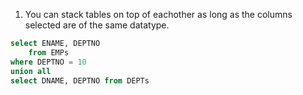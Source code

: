 1. You can stack tables on top of eachother as long as the columns selected are of the same datatype.
```sql
select ENAME, DEPTNO
	from EMPs
where DEPTNO = 10
union all
select DNAME, DEPTNO from DEPTs
```
